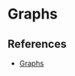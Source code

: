 # Graphs

## References

* [Graphs](https://codefellows.github.io/common_curriculum/data_structures_and_algorithms/Code_401/class-35/resources/graphs.html)